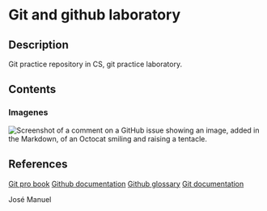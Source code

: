 # Git and github laboratory

## Description
Git practice repository in CS, git practice laboratory.

## Contents
### Imagenes
![Screenshot of a comment on a GitHub issue showing an image, added in the Markdown, 
of an Octocat smiling and raising a tentacle.](https://www.google.com/url?sa=i&url=https%3A%2F%2Fwww.caranddriver.com%2Fes%2Fformula-1%2Fpilotos%2Fa3651%2Fcharles-leclerc%2F&psig=AOvVaw1UBUrsXVrnjsh-TGYpaMyY&ust=1712348297797000&source=images&cd=vfe&opi=89978449&ved=0CBIQjRxqFwoTCICnx9GwqYUDFQAAAAAdAAAAABAQ)

## References

[Git pro book](https://git-scm.com/book/en/v2)
[Github documentation](https://docs.github.com/en)
[Github glossary](https://docs.github.com/en/get-started/learning-about-github/github-glossary)
[Git documentation](https://git-scm.com/doc)

José Manuel 
